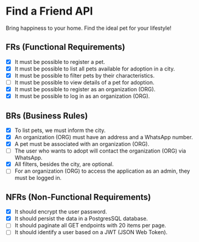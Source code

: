 # Find a Friend API
Bring happiness to your home. Find the ideal pet for your lifestyle!

## FRs (Functional Requirements)
- [x] It must be possible to register a pet.
- [x] It must be possible to list all pets available for adoption in a city.
- [x] It must be possible to filter pets by their characteristics.
- [ ] It must be possible to view details of a pet for adoption.
- [x] It must be possible to register as an organization (ORG).
- [x] It must be possible to log in as an organization (ORG).

## BRs (Business Rules)
- [x] To list pets, we must inform the city.
- [x] An organization (ORG) must have an address and a WhatsApp number.
- [x] A pet must be associated with an organization (ORG).
- [ ] The user who wants to adopt will contact the organization (ORG) via WhatsApp.
- [x] All filters, besides the city, are optional.
- [ ] For an organization (ORG) to access the application as an admin, they must be logged in.

## NFRs (Non-Functional Requirements)
- [x] It should encrypt the user password.
- [x] It should persist the data in a PostgresSQL database.
- [ ] It should paginate all GET endpoints with 20 items per page.
- [ ] It should identify a user based on a JWT (JSON Web Token).
